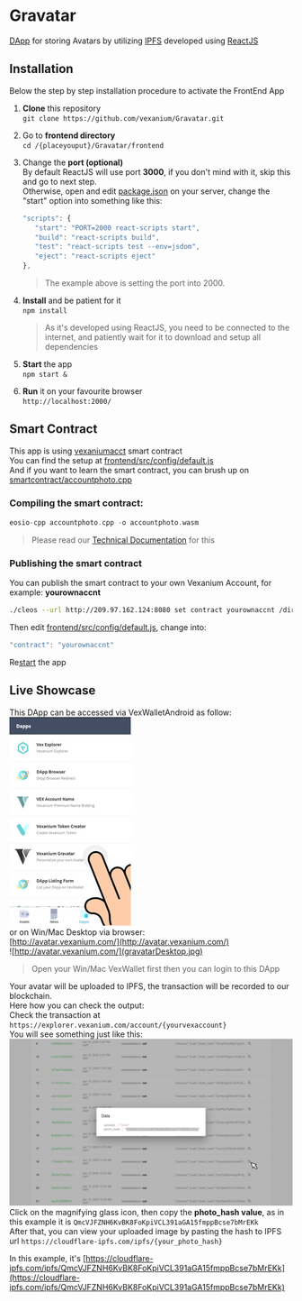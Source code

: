 # Gravatar
[DApp](https://github.com/vexanium/DApps) for storing Avatars by utilizing [IPFS](https://ipfs.io/) developed using [ReactJS](https://reactjs.org/)

## Installation
Below the step by step installation procedure to activate the FrontEnd App
1. **Clone** this repository  
   ```git clone https://github.com/vexanium/Gravatar.git```  
2. Go to **frontend directory**  
   ```cd /{placeyouput}/Gravatar/frontend```  
3. Change the **port (optional)**  
   By default ReactJS will use port **3000**, if you don't mind with it, skip this and go to next step.  
   Otherwise, open and edit [package.json](frontend/package.json) on your server, change the "start" option into something like this:
   ```js
   "scripts": {
      "start": "PORT=2000 react-scripts start",
      "build": "react-scripts build",
      "test": "react-scripts test --env=jsdom",
      "eject": "react-scripts eject"
   },
   ```    
   > The example above is setting the port into 2000.  
       
5. **Install** and be patient for it   
   ```npm install```  
   >  As it's developed using ReactJS, you need to be connected to the internet, and patiently wait for it to download and setup all dependencies  
6. **Start** the app   
   ```npm start &```  
7. **Run** it on your favourite browser  
   ```http://localhost:2000/```

## Smart Contract
This app is using [vexaniumacct](https://explorer.vexanium.com/account/vexaniumacct) smart contract  
You can find the setup at [frontend/src/config/default.js](frontend/src/config/default.js)  
And if you want to learn the smart contract, you can brush up on [smartcontract/accountphoto.cpp](smartcontract/accountphoto.cpp)   
### Compiling the smart contract:  
```cpp
eosio-cpp accountphoto.cpp -o accountphoto.wasm
```  
> Please read our [Technical Documentation](http://dev.vexanium.com/tutorial) for this  

### Publishing the smart contract
You can publish the smart contract to your own Vexanium Account, for example: **yourownaccnt**  
```bash
./cleos --url http://209.97.162.124:8080 set contract yourownaccnt /dir/youput/contracts/accountphoto -p yourownaccnt@active
```  
Then edit [frontend/src/config/default.js](frontend/src/config/default.js), change into:  
```js
"contract": "yourownaccnt"
```  
Re[start](#Installation) the app

## Live Showcase
This DApp can be accessed via VexWalletAndroid as follow:    
![](gravatarOnVexWalletAndroid.jpg)  
or on Win/Mac Desktop via browser:  
[http://avatar.vexanium.com/](http://avatar.vexanium.com/)  
![http://avatar.vexanium.com/](gravatarDesktop.jpg)  
> Open your Win/Mac VexWallet first then you can login to this DApp  

Your avatar will be uploaded to IPFS, the transaction will be recorded to our blockchain.  
Here how you can check the output:  
Check the transaction at ```https://explorer.vexanium.com/account/{yourvexaccount}```  
You will see something just like this:  
![](gravatarTransactions.jpg)  
Click on the magnifying glass icon, then copy the **photo_hash value**, as in this example it is ```QmcVJFZNH6KvBK8FoKpiVCL391aGA15fmppBcse7bMrEKk```  
After that, you can view your uploaded image by pasting the hash to IPFS url
```https://cloudflare-ipfs.com/ipfs/{your_photo_hash}```  

In this example, it's [https://cloudflare-ipfs.com/ipfs/QmcVJFZNH6KvBK8FoKpiVCL391aGA15fmppBcse7bMrEKk](https://cloudflare-ipfs.com/ipfs/QmcVJFZNH6KvBK8FoKpiVCL391aGA15fmppBcse7bMrEKk)
